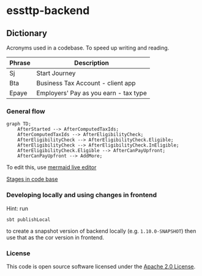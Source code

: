
# essttp-backend


## Dictionary
Acronyms used in a codebase. To speed up writing and reading. 

| Phrase | Description|
|--------| ------- |
| Sj     | Start Journey |
| Bta    | Business Tax Account - client app|
| Epaye  | Employers' Pay as you earn - tax type|


### General flow
```mermaid
graph TD;
    AfterStarted --> AfterComputedTaxIds;
    AfterComputedTaxIds --> AfterEligibilityCheck;
    AfterEligibilityCheck --> AfterEligibilityCheck.Eligible;
    AfterEligibilityCheck --> AfterEligibilityCheck.InEligible;
    AfterEligibilityCheck.Eligible --> AfterCanPayUpfront;
    AfterCanPayUpfront --> AddMore;
```
To edit this, use [mermaid live editor](https://mermaid.live/)

[Stages in code base](https://github.com/hmrc/essttp-backend/blob/main/cor-journey/src/main/scala/essttp/journey/model/Stage.scala)

### Developing locally and using changes in frontend
Hint: run 
```
sbt publishLocal
``` 
to create a snapshot version of backend locally (e.g. `1.10.0-SNAPSHOT`) then use that as the cor version in frontend.

### License

This code is open source software licensed under the [Apache 2.0 License]("http://www.apache.org/licenses/LICENSE-2.0.html").